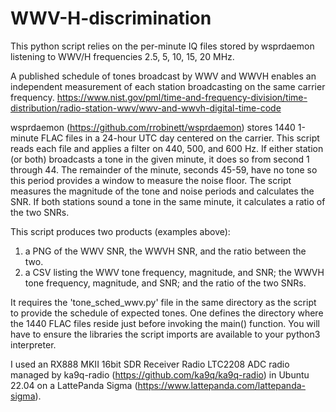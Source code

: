 # WWV-H-discrimination

This python script relies on the per-minute IQ files stored by wsprdaemon listening to WWV/H 
frequencies 2.5, 5, 10, 15, 20 MHz.  

A published schedule of tones broadcast by WWV and WWVH enables an independent measurement of 
each station broadcasting on the same carrier frequency.
https://www.nist.gov/pml/time-and-frequency-division/time-distribution/radio-station-wwv/wwv-and-wwvh-digital-time-code

wsprdaemon (https://github.com/rrobinett/wsprdaemon) stores 1440 1-minute FLAC files in a 
24-hour UTC day centered on the carrier.  This script reads each file and applies a filter on 
440, 500, and 600 Hz.  If either station (or both) broadcasts a tone in the given minute, it does 
so from second 1 through 44.  The remainder of the minute, seconds 45-59, have no tone so this 
period provides a window to measure the noise floor.  The script measures the magnitude of the 
tone and noise periods and calculates the SNR.  If both stations sound a tone in the same 
minute, it calculates a ratio of the two SNRs.  

This script produces two products (examples above):
1) a PNG of the WWV SNR, the WWVH SNR, and the ratio between the two.
2) a CSV listing the WWV tone frequency, magnitude, and SNR;
   the WWVH tone frequency, magnitude, and SNR;
   and the ratio of the two SNRs.  

It requires the 'tone_sched_wwv.py' file in the same directory as the script to provide the 
schedule of expected tones.  One defines the directory where the 1440 FLAC files reside just
before invoking the main() function. You will have to ensure the libraries the script imports 
are available to your python3 interpreter.

I used an RX888 MKII 16bit SDR Receiver Radio LTC2208 ADC radio managed by 
ka9q-radio (https://github.com/ka9q/ka9q-radio)
in Ubuntu 22.04 on a LattePanda Sigma (https://www.lattepanda.com/lattepanda-sigma).
